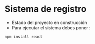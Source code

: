 <h1>Sistema de registro</h1>

 - Estado del proyecto en construcción
 - Para ejecutar el sistema debes poner :

  ```npm install react```
